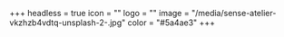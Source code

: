 +++
headless = true
icon = ""
logo = ""
image = "/media/sense-atelier-vkzhzb4vdtq-unsplash-2-.jpg"
color = "#5a4ae3"
+++
